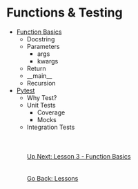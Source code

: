 # Functions & Testing    
* [Function Basics](function-basics.md)
    * Docstring
    * Parameters
        * args
        * kwargs
    * Return
    * \_\_main__
    * Recursion
* [Pytest](pytest.md)
    * Why Test?
    * Unit Tests
        * Coverage
        * Mocks
    * Integration Tests
\
\
\
\
[Up Next: Lesson 3 - Function Basics](function-basics.md)
\
\
\
[Go Back: Lessons](../README.md)